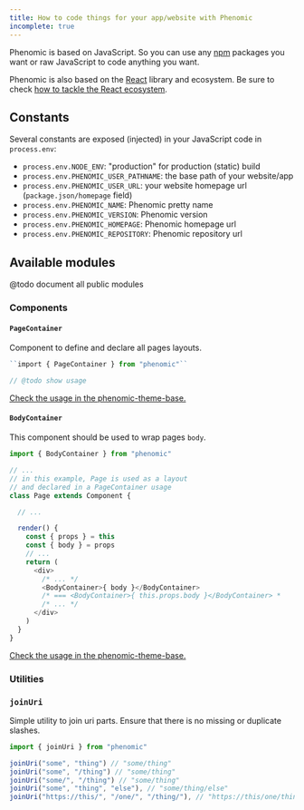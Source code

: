 ```yaml
---
title: How to code things for your app/website with Phenomic
incomplete: true
---
```


Phenomic is based on JavaScript.
So you can use any [npm](https://www.npmjs.com/) packages you want
or raw JavaScript to code anything you want.

Phenomic is also based on the [React](http://facebook.github.io/react/) library
and ecosystem.
Be sure to check
[how to tackle the React ecosystem](https://github.com/petehunt/react-howto).

## Constants

Several constants are exposed (injected) in your JavaScript code in
``process.env``:

- ``process.env.NODE_ENV``: "production" for production (static) build
- ``process.env.PHENOMIC_USER_PATHNAME``: the base path of your website/app
- ``process.env.PHENOMIC_USER_URL``: your website homepage url (`package.json/homepage` field)
- ``process.env.PHENOMIC_NAME``: Phenomic pretty name
- ``process.env.PHENOMIC_VERSION``: Phenomic version
- ``process.env.PHENOMIC_HOMEPAGE``: Phenomic homepage url
- ``process.env.PHENOMIC_REPOSITORY``: Phenomic repository url

## Available modules

@todo document all public modules

### Components

#### ``PageContainer``

Component to define and declare all pages layouts.

```js
``import { PageContainer } from "phenomic"``

// @todo show usage
```

[Check the usage in the phenomic-theme-base.](https://github.com/MoOx/phenomic/blob/master/docs/src/routes.js)

#### ``BodyContainer``

This component should be used to wrap pages ``body``.

```js
import { BodyContainer } from "phenomic"

// ...
// in this example, Page is used as a layout
// and declared in a PageContainer usage
class Page extends Component {

  // ...

  render() {
    const { props } = this
    const { body } = props
    // ...
    return (
      <div>
        /* ... */
        <BodyContainer>{ body }</BodyContainer>
        /* === <BodyContainer>{ this.props.body }</BodyContainer> *
        /* ... */
      </div>
    )
  }
}
```

[Check the usage in the phenomic-theme-base.](https://github.com/MoOx/phenomic/blob/master/themes/phenomic-theme-base/src/layouts/Page/index.js)

### Utilities

### ``joinUri``

Simple utility to join uri parts. Ensure that there is no missing or duplicate
slashes.

```js
import { joinUri } from "phenomic"

joinUri("some", "thing") // "some/thing"
joinUri("some", "/thing") // "some/thing"
joinUri("some/", "/thing") // "some/thing"
joinUri("some", "thing", "else"), // "some/thing/else"
joinUri("https://this/", "/one/", "/thing/"), // "https://this/one/thing/"
```
